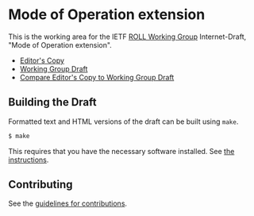 # Mode of Operation extension

This is the working area for the IETF [ROLL Working Group](https://datatracker.ietf.org/wg/roll/documents/) Internet-Draft, "Mode of Operation extension".

* [Editor's Copy](https://roll-wg.github.io/mopex/#go.draft-ietf-roll-mopex.html)
* [Working Group Draft](https://tools.ietf.org/html/draft-ietf-roll-mopex)
* [Compare Editor's Copy to Working Group Draft](https://roll-wg.github.io/mopex/#go.draft-ietf-roll-mopex.diff)

## Building the Draft

Formatted text and HTML versions of the draft can be built using `make`.

```sh
$ make
```

This requires that you have the necessary software installed.  See
[the instructions](https://github.com/martinthomson/i-d-template/blob/master/doc/SETUP.md).


## Contributing

See the
[guidelines for contributions](https://github.com/roll-wg/mopex/blob/master/CONTRIBUTING.md).
